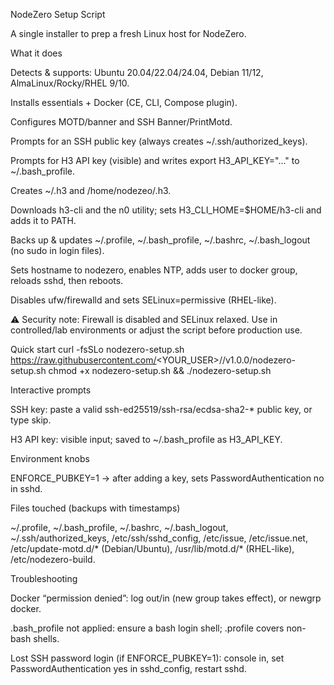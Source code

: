 NodeZero Setup Script

A single installer to prep a fresh Linux host for NodeZero.

What it does

Detects & supports: Ubuntu 20.04/22.04/24.04, Debian 11/12, AlmaLinux/Rocky/RHEL 9/10.

Installs essentials + Docker (CE, CLI, Compose plugin).

Configures MOTD/banner and SSH Banner/PrintMotd.

Prompts for an SSH public key (always creates ~/.ssh/authorized_keys).

Prompts for H3 API key (visible) and writes export H3_API_KEY="..." to ~/.bash_profile.

Creates ~/.h3 and /home/nodezeo/.h3.

Downloads h3-cli and the n0 utility; sets H3_CLI_HOME=$HOME/h3-cli and adds it to PATH.

Backs up & updates ~/.profile, ~/.bash_profile, ~/.bashrc, ~/.bash_logout (no sudo in login files).

Sets hostname to nodezero, enables NTP, adds user to docker group, reloads sshd, then reboots.

Disables ufw/firewalld and sets SELinux=permissive (RHEL-like).

⚠️ Security note: Firewall is disabled and SELinux relaxed. Use in controlled/lab environments or adjust the script before production use.

Quick start
curl -fsSLo nodezero-setup.sh https://raw.githubusercontent.com/<YOUR_USER>/<REPO>/v1.0.0/nodezero-setup.sh
chmod +x nodezero-setup.sh && ./nodezero-setup.sh


Interactive prompts

SSH key: paste a valid ssh-ed25519/ssh-rsa/ecdsa-sha2-* public key, or type skip.

H3 API key: visible input; saved to ~/.bash_profile as H3_API_KEY.

Environment knobs

ENFORCE_PUBKEY=1 → after adding a key, sets PasswordAuthentication no in sshd.

Files touched (backups with timestamps)

~/.profile, ~/.bash_profile, ~/.bashrc, ~/.bash_logout, ~/.ssh/authorized_keys, /etc/ssh/sshd_config, /etc/issue, /etc/issue.net, /etc/update-motd.d/* (Debian/Ubuntu), /usr/lib/motd.d/* (RHEL-like), /etc/nodezero-build.

Troubleshooting

Docker “permission denied”: log out/in (new group takes effect), or newgrp docker.

.bash_profile not applied: ensure a bash login shell; .profile covers non-bash shells.

Lost SSH password login (if ENFORCE_PUBKEY=1): console in, set PasswordAuthentication yes in sshd_config, restart sshd.
